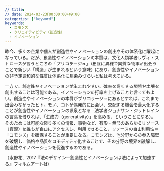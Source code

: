 ```yaml
---
// title: 
// date: 2024-03-23T00:00:00+09:00
categories: ["keyword"]
keywords:
  - コモンズ
  - クリエイティビティ（創造性）
  - イノベーション
---
```

昨今、多くの企業や個人が創造性やイノベーションの創出やその体系化に躍起になっている。だが、創造性やイノベーションの本質は、文化人類学者レヴィ・ストロースが言うところの「ブリコラージュ」（相互に異様で異質な物事が出会うことで新しい「構造」が生まれるという意味）にあり、創造性やイノベーションの非予定調和的な性質は体系化に馴染みづらいと私は考えている。

一方で、創造性やイノベーションが生まれやすい、確率を高くする環境や土壌を創出することは可能である。イノベーションの打率を上げることと言ってもよい。創造性やイノベーションの本質がブリコラージュにあるとすれば、これまで出会わなかったヒト、モノ、コトが偶発的に出会い、交配する機会を最大化することが創造性やイノベーションの源泉となる（法学者ジョナサン・ジットレインの言葉を借りれば、「生成力（generativity）」を高める、ということになる）。そのためには可能な限り多くの情報、事物など、有形・無形のあらゆるリソース（資源）を誰もが自由にアクセスし、利用できること、リソースの自由利用性＝「コモンズ」を確保することが重要になる。コモンズは、他分野からの参入障壁を破壊し、価格や品質をコモディティ化することで、その分野の境界を融解し、創造性やイノベーションを促進するのである。

（水野祐、2017『法のデザイン—創造性とイノベーションは法によって加速する』フィルムアート社）